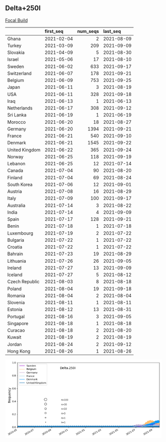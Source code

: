 

## Delta+250I
[Focal Build](https://nextstrain.org/groups/neherlab/ncov/Delta.250I?c=gt-S_250)

|                | first_seq   |   num_seqs | last_seq   |
|:---------------|:------------|-----------:|:-----------|
| Ghana          | 2021-02-04  |          2 | 2021-08-09 |
| Turkey         | 2021-03-09  |        209 | 2021-09-09 |
| Slovakia       | 2021-04-09  |          5 | 2021-08-30 |
| Israel         | 2021-05-06  |         17 | 2021-08-10 |
| Sweden         | 2021-06-02  |        633 | 2021-09-17 |
| Switzerland    | 2021-06-07  |        178 | 2021-09-21 |
| Belgium        | 2021-06-09  |        753 | 2021-09-25 |
| Japan          | 2021-06-11  |          3 | 2021-08-19 |
| USA            | 2021-06-11  |        328 | 2021-09-18 |
| Iraq           | 2021-06-13  |          1 | 2021-06-13 |
| Netherlands    | 2021-06-17  |        308 | 2021-09-12 |
| Sri Lanka      | 2021-06-19  |          1 | 2021-06-19 |
| Morocco        | 2021-06-20  |         18 | 2021-08-27 |
| Germany        | 2021-06-20  |       1394 | 2021-09-21 |
| France         | 2021-06-21  |        540 | 2021-09-10 |
| Denmark        | 2021-06-21  |       1545 | 2021-09-22 |
| United Kingdom | 2021-06-22  |        365 | 2021-09-24 |
| Norway         | 2021-06-25  |        118 | 2021-09-19 |
| Lebanon        | 2021-06-25  |         12 | 2021-07-14 |
| Canada         | 2021-07-04  |         90 | 2021-08-20 |
| Finland        | 2021-07-04  |         69 | 2021-08-24 |
| South Korea    | 2021-07-06  |         12 | 2021-09-01 |
| Austria        | 2021-07-08  |         16 | 2021-08-29 |
| Italy          | 2021-07-09  |        100 | 2021-09-17 |
| Australia      | 2021-07-14  |          3 | 2021-08-22 |
| India          | 2021-07-14  |          4 | 2021-09-09 |
| Spain          | 2021-07-17  |        128 | 2021-09-21 |
| Benin          | 2021-07-18  |          1 | 2021-07-18 |
| Luxembourg     | 2021-07-19  |          2 | 2021-07-22 |
| Bulgaria       | 2021-07-22  |          1 | 2021-07-22 |
| Croatia        | 2021-07-22  |          1 | 2021-07-22 |
| Bahrain        | 2021-07-23  |         19 | 2021-08-29 |
| Lithuania      | 2021-07-26  |         26 | 2021-09-05 |
| Ireland        | 2021-07-27  |         13 | 2021-09-09 |
| Iceland        | 2021-07-27  |          5 | 2021-08-12 |
| Czech Republic | 2021-08-03  |          8 | 2021-08-18 |
| Poland         | 2021-08-04  |         19 | 2021-09-18 |
| Romania        | 2021-08-04  |          2 | 2021-08-04 |
| Slovenia       | 2021-08-11  |          1 | 2021-08-11 |
| Estonia        | 2021-08-12  |         13 | 2021-08-31 |
| Portugal       | 2021-08-16  |          3 | 2021-09-05 |
| Singapore      | 2021-08-18  |          1 | 2021-08-18 |
| Curacao        | 2021-08-18  |          2 | 2021-08-20 |
| Kuwait         | 2021-08-19  |          2 | 2021-08-19 |
| Jordan         | 2021-08-24  |          2 | 2021-09-12 |
| Hong Kong      | 2021-08-26  |          1 | 2021-08-26 |

![Overall trends Delta.250I](/overall_trends_figures/overall_trends_Delta.250I.png)